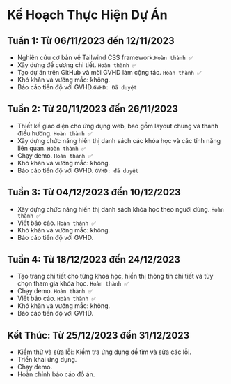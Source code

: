 # Kế Hoạch Thực Hiện Dự Án

## Tuần 1: Từ 06/11/2023 đến 12/11/2023

- Nghiên cứu cơ bản về Tailwind CSS framework.`Hoàn thành ✅`
- Xây dựng đề cương chi tiết. `Hoàn thành ✅`
- Tạo dự án trên GitHub và mời GVHD làm cộng tác. `Hoàn thành ✅`
- Khó khăn và vướng mắc: không.
- Báo cáo tiến độ với GVHD.`GVHD: Đã duyệt`

## Tuần 2: Từ 20/11/2023 đến 26/11/2023

- Thiết kế giao diện cho ứng dụng web, bao gồm layout chung và thanh điều hướng. `Hoàn thành ✅`
- Xây dựng chức năng hiển thị danh sách các khóa học và các tính năng liên quan. `Hoàn thành ✅`
- Chạy demo. `Hoàn thành ✅`
- Khó khăn và vướng mắc: không.
- Báo cáo tiến độ với GVHD. `GVHD: đã duyệt`

## Tuần 3: Từ 04/12/2023 đến 10/12/2023

- Xây dựng chức năng hiển thị danh sách khóa học theo người dùng. `Hoàn thành ✅`
- Viết báo cáo. `Hoàn thành ✅`
- Khó khăn và vướng mắc: không.
- Báo cáo tiến độ với GVHD.

## Tuần 4: Từ 18/12/2023 đến 24/12/2023

- Tạo trang chi tiết cho từng khóa học, hiển thị thông tin chi tiết và tùy chọn tham gia khóa học. `Hoàn thành ✅`
- Chạy demo. `Hoàn thành ✅`
- Viết báo cáo. `Hoàn thành ✅`
- Khó khăn và vướng mắc: không.
- Báo cáo tiến độ với GVHD. 

## Kết Thúc: Từ 25/12/2023 đến 31/12/2023

- Kiểm thử và sửa lỗi: Kiểm tra ứng dụng để tìm và sửa các lỗi.
- Triển khai ứng dụng.
- Chạy demo.
- Hoàn chỉnh báo cáo đồ án.
